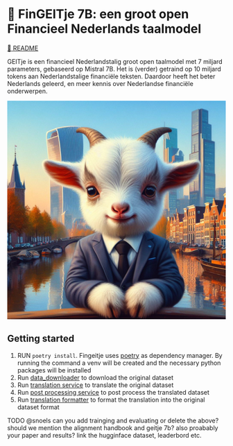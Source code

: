 # 🐐 FinGEITje 7B: een groot open Financieel Nederlands taalmodel

[📄 README](./README.md)

GEITje is een financieel Nederlandstalig groot open taalmodel met 7 miljard parameters, gebaseerd op Mistral 7B. Het is (verder) getraind op 10 miljard tokens aan Nederlandstalige financiële teksten. Daardoor heeft het beter Nederlands geleerd, en meer kennis over Nederlandse financiële onderwerpen.

![DALL·E 3: "Create a logo for a Dutch large language model's Github readme. Incorporate a hyper realistic cute baby goat painting on a Dutch landscape with a few finance skyscrapers. The cute baby goat wears a business suit and has a financial background."](./resources/fingeitje-logo.jpeg)

## Getting started
1. RUN `poetry install`. Fingeitje uses [poetry](https://python-poetry.org/) as dependency manager. By running the command a venv will be created and the necessary python packages will be installed
2. Run [data_downloader](./src/data_processing/data_downloader.py) to download the original dataset
3. Run [translation service](./src/data_processing/translation_service.py) to translate the original dataset
4. Run [post processing service](./src/data_processing/post_process.py) to post process the translated dataset
5. Run [translation formatter](./src/data_processing/translation_formatter.py) to format the translation into the original dataset format

TODO @snoels can you add trainging and evaluating or delete the above? should we mention the alignment handbook and geitje 7b? also proabably your paper and results? link the hugginface dataset, leaderbord etc.



